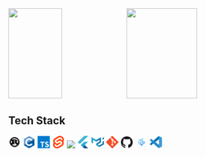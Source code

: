 <div>
  <img src="https://github-readme-stats.vercel.app/api?username=DvvCz&hide_border=true&show_icons=true&bg_color=0000&text_color=666666" height=180px width=46%>
  <img src="https://github-readme-stats.vercel.app/api/top-langs?username=DvvCz&hide_border=true&langs_count=8&layout=compact&hide=css,cmake&bg_color=0000" height=180px width=53%>
</div>

## Tech Stack
<div>
  <a href="https://www.rust-lang.org"><img src="https://raw.githubusercontent.com/devicons/devicon/master/icons/rust/rust-plain.svg" width=5%></a>
  <a href="https://en.wikipedia.org/wiki/C_(programming_language)"><img src="https://raw.githubusercontent.com/devicons/devicon/master/icons/c/c-original.svg" width=5%></a>
  <a href="https://typescriptlang.org"><img src="https://raw.githubusercontent.com/devicons/devicon/master/icons/typescript/typescript-original.svg" width=5%></a>
  <a href="https://svelte.dev"><img src="https://raw.githubusercontent.com/devicons/devicon/master/icons/svelte/svelte-original.svg" width=5%></a>
  <a href="https://bun.sh"><img src="https://raw.githubusercontent.com/oven-sh/bun/main/packages/bun-landing/public/logo.svg" width=5%></a>
  <a href="https://flutter.dev"><img src="https://raw.githubusercontent.com/devicons/devicon/master/icons/flutter/flutter-original.svg" width=5%></a>
  <a href="https://material.io"><img src="https://raw.githubusercontent.com/devicons/devicon/master/icons/materialui/materialui-original.svg" width=5%></a>  
  <a href="https://git-scm.com"><img src="https://raw.githubusercontent.com/devicons/devicon/master/icons/git/git-original.svg" width=5%></a>
  <a href="https://github.com"><img src="https://raw.githubusercontent.com/devicons/devicon/master/icons/github/github-original.svg" width=5%></a>
  <a href="https://vscodium.com"><img src="https://github.com/VSCodium/vscodium/raw/master/src/stable/resources/linux/code.png" width=5%></a>
  <a href="https://code.visualstudio.com"><img src="https://raw.githubusercontent.com/devicons/devicon/master/icons/vscode/vscode-original.svg" width=5%></a>
</div>
